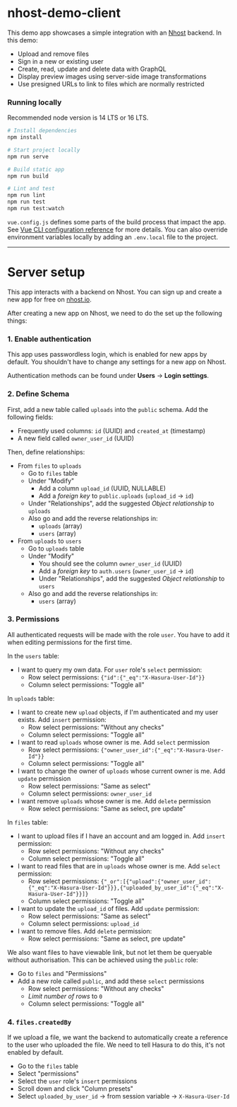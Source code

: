 # nhost-demo-client

This demo app showcases a simple integration with an [Nhost](https://nhost.io/) backend. In this demo:

- Upload and remove files
- Sign in a new or existing user
- Create, read, update and delete data with GraphQL
- Display preview images using server-side image transformations
- Use presigned URLs to link to files which are normally restricted

### Running locally

Recommended node version is 14 LTS or 16 LTS.

```sh
# Install dependencies
npm install
```

```sh
# Start project locally
npm run serve

# Build static app
npm run build

# Lint and test
npm run lint
npm run test
npm run test:watch
```

`vue.config.js` defines some parts of the build process that impact the app. See [Vue CLI configuration reference](https://cli.vuejs.org/config/) for more details. You can also override environment variables locally by adding an `.env.local` file to the project.

---


# Server setup

This app interacts with a backend on Nhost. You can sign up and create a new app for free on [nhost.io](https://nhost.io).

After creating a new app on Nhost, we need to do the set up the following things:

### 1. Enable authentication

This app uses passwordless login, which is enabled for new apps by default. You shouldn't have to change any settings for a new app on Nhost.

Authentication methods can be found under **Users** → **Login settings**.

### 2. Define Schema

First, add a new table called `uploads` into the `public` schema. Add the following fields:

- Frequently used columns: `id` (UUID) and `created_at` (timestamp)
- A new field called `owner_user_id` (UUID)

Then, define relationships:

- From `files` to `uploads`
  - Go to `files` table
  - Under "Modify"
    - Add a column `upload_id` (UUID, NULLABLE)
    - Add a *foreign key* to `public.uploads` (`upload_id` → `id`)
  - Under "Relationships", add the suggested *Object relationship* to `uploads`
  - Also go and add the reverse relationships in:
    - `uploads` (array)
    - `users` (array)
- From `uploads` to `users`
  - Go to `uploads` table
  - Under "Modify"
    - You should see the column `owner_user_id` (UUID)
    - Add a *foreign key* to `auth.users` (`owner_user_id` → `id`)
    - Under "Relationships", add the suggested *Object relationship* to `users`
  - Also go and add the reverse relationships in:
    - `users` (array)

### 3. Permissions

All authenticated requests will be made with the role `user`. You have to add it when editing permissions for the first time.

In the `users` table:

- I want to query my own data. For `user` role's `select` permission:
  - Row select permissions: `{"id":{"_eq":"X-Hasura-User-Id"}}`
  - Column select permissions: "Toggle all"

In `uploads` table:

- I want to create new `upload` objects, if I'm authenticated and my user exists. Add `insert` permission:
  - Row select permissions: "Without any checks"
  - Column select permissions: "Toggle all"
- I want to read `uploads` whose owner is me. Add `select` permission
  - Row select permissions: `{"owner_user_id":{"_eq":"X-Hasura-User-Id"}}`
  - Column select permissions: "Toggle all"
- I want to change the owner of `uploads` whose current owner is me. Add `update` permission
  - Row select permissions: "Same as select"
  - Column select permissions: `owner_user_id`
- I want remove `uploads` whose owner is me. Add `delete` permission
  - Row select permissions: "Same as select, pre update"

In `files` table:

- I want to upload files if I have an account and am logged in. Add `insert` permission:
  - Row select permissions: "Without any checks"
  - Column select permissions: "Toggle all"
- I want to read files that are in `uploads` whose owner is me. Add `select` permission:
  - Row select permissions: `{"_or":[{"upload":{"owner_user_id":{"_eq":"X-Hasura-User-Id"}}},{"uploaded_by_user_id":{"_eq":"X-Hasura-User-Id"}}]}`
  - Column select permissions: "Toggle all"
- I want to update the `upload_id` of files. Add `update` permission:
  - Row select permissions: "Same as select"
  - Column select permissions: `upload_id`
- I want to remove files. Add `delete` permission:
  - Row select permissions: "Same as select, pre update"

We also want files to have viewable link, but not let them be queryable without authorisation. This can be achieved using the `public` role:

- Go to `files` and "Permissions"
- Add a new role called `public`, and add these `select` permissions
  - Row select permissions: "Without any checks"
  - *Limit number of rows* to `0`
  - Column select permissions: "Toggle all"

### 4. `files.createdBy`

If we upload a file, we want the backend to automatically create a reference to the user who uploaded the file. We need to tell Hasura to do this, it's not enabled by default.

- Go to the `files` table
- Select "permissions"
- Select the `user` role's `insert` permissions
- Scroll down and click "Column presets"
- Select `uploaded_by_user_id` → from session variable → `X-Hasura-User-Id`
